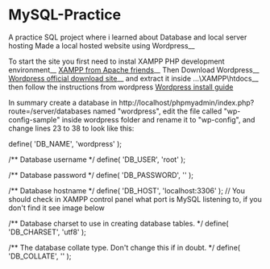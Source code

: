 # MySQL-Practice
A practice SQL project where i learned about Database and local server hosting
Made a local hosted website using Wordpress__


To start the site you first need to instal XAMPP PHP development environment__
[XAMPP from Apache friends](https://www.apachefriends.org/)__
Then Download Wordpress__
[Wordpress official download site](https://wordpress.org/download/)__
and extract it inside ...\XAMPP\htdocs__
then follow the instructions from wordpress [Wordpress install guide](https://wordpress.org/support/article/how-to-install-wordpress/)

In summary create a database in http://localhost/phpmyadmin/index.php?route=/server/databases named "wordpress", edit the file called "wp-config-sample" inside wordpress folder and rename it to "wp-config", and change lines 23 to 38 to look like this:

define( 'DB_NAME', 'wordpress' );

/** Database username */
define( 'DB_USER', 'root' );

/** Database password */
define( 'DB_PASSWORD', '' );

/** Database hostname */
define( 'DB_HOST', 'localhost:3306' ); // You should check in XAMPP control panel what port is MySQL listening to, if you don't find it see image below

/** Database charset to use in creating database tables. */
define( 'DB_CHARSET', 'utf8' );

/** The database collate type. Don't change this if in doubt. */
define( 'DB_COLLATE', '' );
